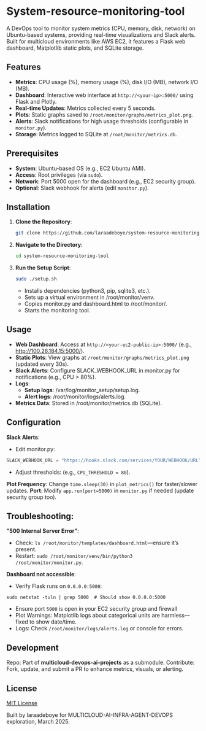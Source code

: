 # System-resource-monitoring-tool
A DevOps tool to monitor system metrics (CPU, memory, disk, network) on Ubuntu-based systems, providing real-time visualizations and Slack alerts. Built for multicloud environments like AWS EC2, it features a Flask web dashboard, Matplotlib static plots, and SQLite storage.

## Features
- **Metrics**: CPU usage (%), memory usage (%), disk I/O (MB), network I/O (MB).
- **Dashboard**: Interactive web interface at `http://<your-ip>:5000/` using Flask and Plotly.
- **Real-time Updates**: Metrics collected every 5 seconds.
- **Plots**: Static graphs saved to `/root/monitor/graphs/metrics_plot.png`.
- **Alerts**: Slack notifications for high usage thresholds (configurable in `monitor.py`).
- **Storage**: Metrics logged to SQLite at `/root/monitor/metrics.db`.

## Prerequisites
- **System**: Ubuntu-based OS (e.g., EC2 Ubuntu AMI).
- **Access**: Root privileges (via `sudo`).
- **Network**: Port 5000 open for the dashboard (e.g., EC2 security group).
- **Optional**: Slack webhook for alerts (edit `monitor.py`).

## Installation
1. **Clone the Repository**:

   ```bash
   git clone https://github.com/laraadeboye/system-resource-monitoring-tool.git
   ```
2. **Navigate to the Directory**:

   ```bash
   cd system-resource-monitoring-tool
   ```
3. **Run the Setup Script**:

   ```bash
   sudo ./setup.sh
   ```
    - Installs dependencies (python3, pip, sqlite3, etc.).
    - Sets up a virtual environment in /root/monitor/venv.
    - Copies monitor.py and dashboard.html to /root/monitor/.
    - Starts the monitoring tool.

## Usage
- **Web Dashboard**: Access at `http://<your-ec2-public-ip>:5000/` (e.g., http://100.26.184.15:5000/).
- **Static Plots**: View graphs at `/root/monitor/graphs/metrics_plot.png` (updated every 30s).
- **Slack Alerts**: Configure SLACK_WEBHOOK_URL in monitor.py for notifications (e.g., CPU > 80%).
- **Logs**:
   - **Setup logs**: /var/log/monitor_setup/setup.log.
   - **Alert logs**: /root/monitor/logs/alerts.log.
- **Metrics Data**: Stored in /root/monitor/metrics.db (SQLite).

## Configuration
**Slack Alerts**:
- Edit monitor.py:

```python
SLACK_WEBHOOK_URL = "https://hooks.slack.com/services/YOUR/WEBHOOK/URL"
```
- Adjust thresholds: (e.g., `CPU_THRESHOLD = 80`).

**Plot Frequency**: Change `time.sleep(30)` in `plot_metrics()` for faster/slower updates.
**Port**: Modify `app.run(port=5000)` in `monitor.py` if needed (update security group too).

## Troubleshooting:
**"500 Internal Server Error"**:
- Check: `ls /root/monitor/templates/dashboard.html`—ensure it’s present.
- Restart: `sudo /root/monitor/venv/bin/python3 /root/monitor/monitor.py`.

**Dashboard not accessible**:
- Verify Flask runs on `0.0.0.0:5000`:
```
sudo netstat -tuln | grep 5000  # Should show 0.0.0.0:5000
```
- Ensure port `5000` is open in your EC2 security group and firewall
- Plot Warnings: Matplotlib logs about categorical units are harmless—fixed to show date/time.
- Logs: Check `/root/monitor/logs/alerts.log` or console for errors.

## Development
Repo: Part of **multicloud-devops-ai-projects** as a submodule.
Contribute: Fork, update, and submit a PR to enhance metrics, visuals, or alerting.

## License
[MIT License](LICENSE)


Built by laraadeboye for MULTICLOUD-AI-INFRA-AGENT-DEVOPS exploration, March 2025.